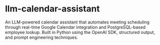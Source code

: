 # llm-calendar-assistant
An LLM-powered calendar assistant that automates meeting scheduling through real-time Google Calendar integration and PostgreSQL-based employee lookup. Built in Python using the OpenAI SDK, structured output, and prompt engineering techniques.
